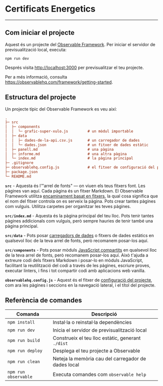 # Certificats Energetics

---

## Com iniciar el projecte

Aquest és un projecte del [Observable Framework](https://observablehq.com/framework). Per iniciar el servidor de previsualització local, executa:

```
npm run dev
```

Després visita <http://localhost:3000> per previsualitzar el teu projecte.

Per a més informació, consulta <https://observablehq.com/framework/getting-started>.

## Estructura del projecte

Un projecte típic del Observable Framework es veu així:

```ini
.
├─ src
│  ├─ components
│  │  └─ grafic-super-xulo.js         # un mòdul importable
│  ├─ data
│  │  ├─ dades-de-la-api.csv.js       # un carregador de dades
│  │  └─ dades.json                   # un fitxer de dades estàtic
│  ├─ panell.md                       # una pàgina
│  ├─ informe.md                      # una altra pàgina
│  └─ index.md                        # la pàgina principal
├─ .gitignore
├─ observablehq.config.js             # el fitxer de configuració del projecte
├─ package.json
└─ README.md
```

**`src`** - Aquesta és l'"arrel de fonts" — on viuen els teus fitxers font. Les pàgines van aquí. Cada pàgina és un fitxer Markdown. El Observable Framework utilitza [encaminament basat en fitxers](https://observablehq.com/framework/routing), la qual cosa significa que el nom del fitxer controla on es serveix la pàgina. Pots crear tantes pàgines com vulguis. Utilitza carpetes per organitzar les teves pàgines.

**`src/index.md`** - Aquesta és la pàgina principal del teu lloc. Pots tenir tantes pàgines addicionals com vulguis, però sempre hauries de tenir també una pàgina principal.

**`src/data`** - Pots posar [carregadors de dades](https://observablehq.com/framework/loaders) o fitxers de dades estàtics en qualsevol lloc de la teva arrel de fonts, però recomanem posar-los aquí.

**`src/components`** - Pots posar mòduls [JavaScript compartits](https://observablehq.com/framework/javascript/imports) en qualsevol lloc de la teva arrel de fonts, però recomanem posar-los aquí. Això t'ajuda a extreure codi dels fitxers Markdown i posar-lo en mòduls JavaScript, facilitant la reutilització del codi a través de les pàgines, escriure proves, executar linters, i fins i tot compartir codi amb aplicacions web vanilla.

**`observablehq.config.js`** - Aquest és el fitxer de [configuració del projecte](https://observablehq.com/framework/config), com ara les pàgines i seccions en la navegació lateral, i el títol del projecte.

## Referència de comandes

| Comanda              | Descripció                                                |
| ------------------- | --------------------------------------------------------- |
| `npm install`       | Instal·la o reinstal·la dependències                      |
| `npm run dev`       | Inicia el servidor de previsualització local              |
| `npm run build`     | Construeix el teu lloc estàtic, generant `./dist`         |
| `npm run deploy`    | Desplega el teu projecte a Observable                      |
| `npm run clean`     | Neteja la memòria cau del carregador de dades local       |
| `npm run observable`| Executa comandes com `observable help`                    |